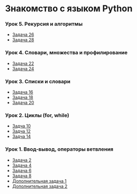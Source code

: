 # Знакомство с языком Python

### Урок 5. Рекурсия и алгоритмы
* [Задача 26]()
* [Задача 28]()

### Урок 4. Словари, множества и профилирование
* [Задача 22](https://github.com/PDV-geekbrains/Getting-to-know-Python/blob/master/task_22.py)
* [Задача 24](https://github.com/PDV-geekbrains/Getting-to-know-Python/blob/master/task_24.py)

### Урок 3. Списки и словари
* [Задача 16](https://github.com/PDV-geekbrains/Getting-to-know-Python/blob/master/task_16.py)
* [Задача 18](https://github.com/PDV-geekbrains/Getting-to-know-Python/blob/master/task_18.py)
* [Задача 20](https://github.com/PDV-geekbrains/Getting-to-know-Python/blob/master/task_20.py)

### Урок 2. Циклы (for, while)
* [Задча 10](https://github.com/PDV-geekbrains/Getting-to-know-Python/blob/master/task_10.py)
* [Задча 12](https://github.com/PDV-geekbrains/Getting-to-know-Python/blob/master/task_12.py)
* [Задча 14](https://github.com/PDV-geekbrains/Getting-to-know-Python/blob/master/task_14.py)

### Урок 1. Ввод-вывод, операторы ветвления
* [Задача 2](https://github.com/PDV-geekbrains/Getting-to-know-Python/blob/master/task_02.py)
* [Задача 4](https://github.com/PDV-geekbrains/Getting-to-know-Python/blob/master/task_04.py)
* [Задача 6](https://github.com/PDV-geekbrains/Getting-to-know-Python/blob/master/task_06.py)
* [Задача 8](https://github.com/PDV-geekbrains/Getting-to-know-Python/blob/master/task_08.py)
* [Дополнительная задача 1](https://github.com/PDV-geekbrains/Getting-to-know-Python/blob/master/extraTask_01.py)
* [Дополнительная задача 2](https://github.com/PDV-geekbrains/Getting-to-know-Python/blob/master/extraTask_02.py)